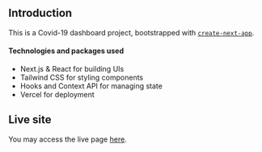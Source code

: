 ## Introduction

This is a Covid-19 dashboard project, bootstrapped with [`create-next-app`](https://github.com/vercel/next.js/tree/canary/packages/create-next-app).

#### Technologies and packages used

- Next.js & React for building UIs
- Tailwind CSS for styling components
- Hooks and Context API for managing state
- Vercel for deployment

## Live site

You may access the live page [here](https://covid19-dashboard-ihsan.vercel.app/).
